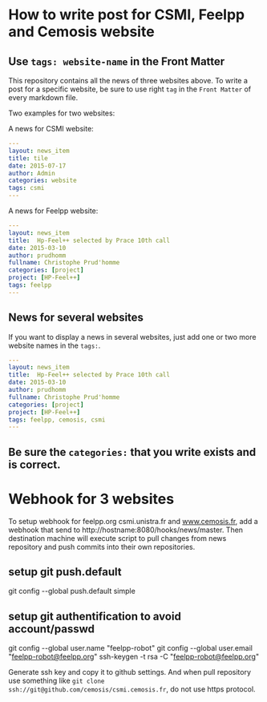 # How to write post for CSMI, Feelpp and Cemosis website

## Use `tags: website-name` in the Front Matter

This repository contains all the news of three websites above.
To write a post for a specific website, be sure to use right `tag` in the `Front Matter` of every markdown file.

Two examples for two websites:

A news for CSMI website:

```yaml
---
layout: news_item
title: tile
date: 2015-07-17
author: Admin
categories: website
tags: csmi
---
```

A news for Feelpp website:
```yaml
---
layout: news_item
title:  Hp-Feel++ selected by Prace 10th call
date: 2015-03-10
author: prudhomm
fullname: Christophe Prud'homme
categories: [project]
project: [HP-Feel++]
tags: feelpp
---
```

## News for several websites

If you want to display a news in several websites, just add one or two more website names in the `tags:`.

```yaml
---
layout: news_item
title:  Hp-Feel++ selected by Prace 10th call
date: 2015-03-10
author: prudhomm
fullname: Christophe Prud'homme
categories: [project]
project: [HP-Feel++]
tags: feelpp, cemosis, csmi
---
```

## Be sure the `categories:` that you write exists and is correct.


# Webhook for 3 websites

To setup webhook for feelpp.org csmi.unistra.fr and www.cemosis.fr, add a webhook that send to http://hostname:8080/hooks/news/master. Then destination machine will execute script to pull changes from news repository and push commits into their own repositories.

## setup git push.default

git config --global push.default simple

## setup git authentification to avoid account/passwd

git config --global user.name "feelpp-robot"
git config --global user.email "feelpp-robot@feelpp.org"
ssh-keygen -t rsa -C "feelpp-robot@feelpp.org"

Generate ssh key and copy it to github settings.
And when pull repository use something like `git clone ssh://git@github.com/cemosis/csmi.cemosis.fr`, do not use https protocol.
